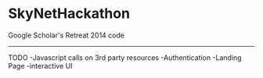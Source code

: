 SkyNetHackathon
===============

Google Scholar's Retreat 2014 code


----------------------------------------------
TODO
-Javascript calls on 3rd party resources
-Authentication
-Landing Page
-interactive UI